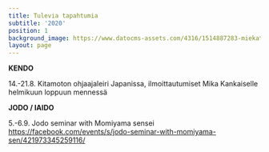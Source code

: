 ```yaml
---
title: Tulevia tapahtumia
subtitle: '2020'
position: 1
background_image: https://www.datocms-assets.com/4316/1514887283-miekat_1.jpg
layout: page
---
```


**KENDO**

14.-21.8. Kitamoton ohjaajaleiri Japanissa, ilmoittautumiset Mika Kankaiselle helmikuun loppuun mennessä


**JODO / IAIDO**

5.-6.9. Jodo seminar with Momiyama sensei
https://facebook.com/events/s/jodo-seminar-with-momiyama-sen/421973345259116/
